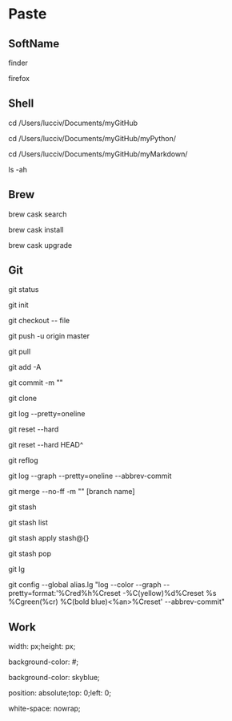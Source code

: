 # Paste

## SoftName

finder

firefox

## Shell

cd /Users/lucciv/Documents/myGitHub

cd /Users/lucciv/Documents/myGitHub/myPython/

cd /Users/lucciv/Documents/myGitHub/myMarkdown/

ls -ah

## Brew

brew cask search

brew cask install

brew cask upgrade

## Git

git status

git init

git checkout -- file

git push -u origin master

git pull

git add -A

git commit -m ""

git clone

git log --pretty=oneline

git reset --hard 

git reset --hard HEAD^

git reflog

git log --graph --pretty=oneline --abbrev-commit

git merge --no-ff -m "" [branch name]

git stash

git stash list

git stash apply stash@{}

git stash pop

git lg

git config --global alias.lg "log --color --graph --pretty=format:'%Cred%h%Creset -%C(yellow)%d%Creset %s %Cgreen(%cr) %C(bold blue)<%an>%Creset' --abbrev-commit"

## Work

width: px;height: px;

background-color: #;

background-color: skyblue;

position: absolute;top: 0;left: 0;

white-space: nowrap;

